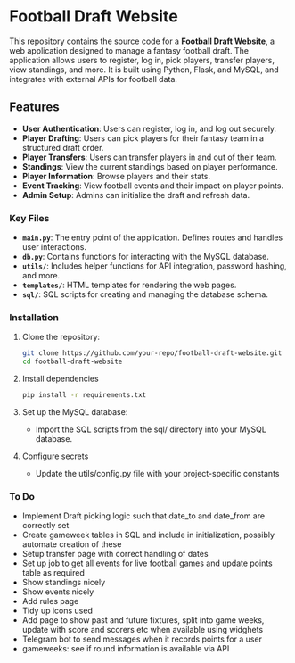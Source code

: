 # Football Draft Website

This repository contains the source code for a **Football Draft Website**, a web application designed to manage a fantasy football draft. The application allows users to register, log in, pick players, transfer players, view standings, and more. It is built using Python, Flask, and MySQL, and integrates with external APIs for football data.

## Features

- **User Authentication**: Users can register, log in, and log out securely.
- **Player Drafting**: Users can pick players for their fantasy team in a structured draft order.
- **Player Transfers**: Users can transfer players in and out of their team.
- **Standings**: View the current standings based on player performance.
- **Player Information**: Browse players and their stats.
- **Event Tracking**: View football events and their impact on player points.
- **Admin Setup**: Admins can initialize the draft and refresh data.

### Key Files

- **`main.py`**: The entry point of the application. Defines routes and handles user interactions.
- **`db.py`**: Contains functions for interacting with the MySQL database.
- **`utils/`**: Includes helper functions for API integration, password hashing, and more.
- **`templates/`**: HTML templates for rendering the web pages.
- **`sql/`**: SQL scripts for creating and managing the database schema.

### Installation

1. Clone the repository:
   ```bash
   git clone https://github.com/your-repo/football-draft-website.git
   cd football-draft-website
   ```

2. Install dependencies
   ```bash
   pip install -r requirements.txt
   ```

3. Set up the MySQL database:
   - Import the SQL scripts from the sql/ directory into your MySQL database.

4. Configure secrets
   - Update the utils/config.py file with your project-specific constants

### To Do

- Implement Draft picking logic such that date_to and date_from are correctly set
- Create gameweek tables in SQL and include in initialization, possibly automate creation of these
- Setup transfer page with correct handling of dates
- Set up job to get all events for live football games and update points table as required
- Show standings nicely
- Show events nicely
- Add rules page
- Tidy up icons used
- Add page to show past and future fixtures, split into game weeks, update with score and scorers etc when available using widghets
- Telegram bot to send messages when it records points for a user
- gameweeks: see if round information is available via API